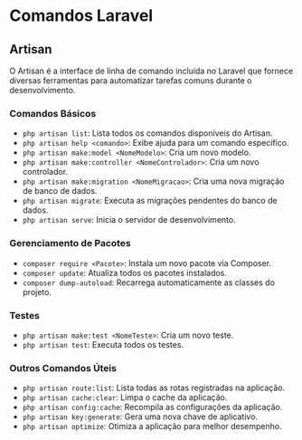 # Comandos Laravel

## Artisan

O Artisan é a interface de linha de comando incluída no Laravel que fornece diversas ferramentas para automatizar tarefas comuns durante o desenvolvimento.

### Comandos Básicos

- `php artisan list`: Lista todos os comandos disponíveis do Artisan.
- `php artisan help <comando>`: Exibe ajuda para um comando específico.
- `php artisan make:model <NomeModelo>`: Cria um novo modelo.
- `php artisan make:controller <NomeControlador>`: Cria um novo controlador.
- `php artisan make:migration <NomeMigracao>`: Cria uma nova migração de banco de dados.
- `php artisan migrate`: Executa as migrações pendentes do banco de dados.
- `php artisan serve`: Inicia o servidor de desenvolvimento.

### Gerenciamento de Pacotes

- `composer require <Pacote>`: Instala um novo pacote via Composer.
- `composer update`: Atualiza todos os pacotes instalados.
- `composer dump-autoload`: Recarrega automaticamente as classes do projeto.

### Testes

- `php artisan make:test <NomeTeste>`: Cria um novo teste.
- `php artisan test`: Executa todos os testes.

### Outros Comandos Úteis

- `php artisan route:list`: Lista todas as rotas registradas na aplicação.
- `php artisan cache:clear`: Limpa o cache da aplicação.
- `php artisan config:cache`: Recompila as configurações da aplicação.
- `php artisan key:generate`: Gera uma nova chave de aplicativo.
- `php artisan optimize`: Otimiza a aplicação para melhor desempenho.